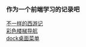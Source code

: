 ### 作为一个前端学习的记录吧
[不一样的西游记](https://zepoch.github.io/webStart/%E4%B8%8D%E4%B8%80%E6%A0%B7%E7%9A%84%E8%A5%BF%E6%B8%B8%E8%AE%B0/index.html)
<br>
[彩色楼梯导航](https://zepoch.github.io/webStart/%E5%BD%A9%E8%89%B2%E6%A5%BC%E6%A2%AF%E5%AF%BC%E8%88%AA/index.html)
<br>
[dock桌面菜单](https://zepoch.github.io/webStart/dock%E6%A1%8C%E9%9D%A2%E8%8F%9C%E5%8D%95/index.html)
